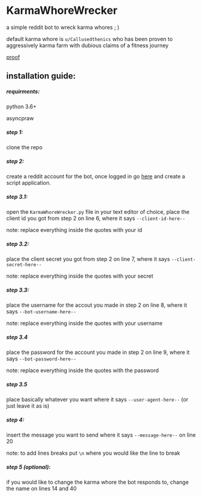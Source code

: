 # KarmaWhoreWrecker
a simple reddit bot to wreck karma whores   ; )

default karma whore is `u/Callusedthenics` who has been proven to aggressively karma farm with dubious claims of a fitness journey

[proof](https://www.reddit.com/r/FitLifeVideos/comments/fbgc12/exposing_post_about_motivation_man/fj43g05?utm_medium=android_app&utm_source=share&context=3)


## installation guide:

##### requirments:
python 3.6+

asyncpraw

##### step 1:
clone the repo

##### step 2:
create a reddit account for the bot, once logged in go [here](https://www.reddit.com/prefs/apps) and create a script application.

##### step 3.1:
open the `KarmaWhoreWrecker.py` file in your text editor of choice, place the client id you got from step 2 on line 6, where it says `--client-id-here--` 

note: replace everything inside the quotes with your id

##### step 3.2:
place the client secret you got from step 2 on line 7, where it says `--client-secret-here--` 

note: replace everything inside the quotes with your secret

##### step 3.3:
place the username for the accout you made in step 2 on line 8, where it says `--bot-username-here--` 

note: replace everything inside the quotes with your username

##### step 3.4
place the password for the account you made in step 2 on line 9, where it says `--bot-password-here--` 

note: replace everything inside the quotes with the password

##### step 3.5
place basically whatever you want where it says `--user-agent-here--` (or just leave it as is)

##### step 4:
insert the message you want to send where it says `--message-here--` on line 20   

note: to add lines breaks put `\n` where you would like the line to break


##### step 5 (optional):
if you would like to change the karma whore the bot responds to, change the name on lines 14 and 40






